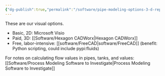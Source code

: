 ```yaml
---
{"dg-publish":true,"permalink":"/software/pipe-modeling-options-3-d-representation/","noteIcon":"","created":"2025-02-04T10:21:45.451-06:00"}
---
```


These are our visual options.
- Basic, 2D: Microsoft Visio
- Paid, 3D: [[Software/Hexagon CADWorx\|Hexagon CADWorx]]
- Free, labor-intensive: [[software/FreeCAD\|software/FreeCAD]] (benefit: Python scripting, could include pypi:fluids)

For notes on calculating flow values in pipes, tanks, and values: [[Software/Process Modeling Software to Investigate\|Process Modeling Software to Investigate]]
